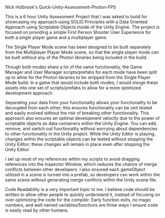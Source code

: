 Nick Holbrook's Quick-Unity-Assessment-Photon-FPS

This is a 6 hour Unity Assessment Project that I was asked to build for showcasing my approach using SOLID Principles with a Data Oriented Approach using Scriptable Objects inside of the Unity Engine. The project is focused on providing a simple First Person Shooter User Experience for both a single player game and a multiplayer game. 

The Single Player Mode scene has been designed to be built separately from the Multiplayer Player Mode scene, so that the single player mode can be built without any of the Photon libraries being included in the build.

Though both modes share a lot of the same functionality, the Game Manager and User Manager scripts/prefabs for each mode have been split up to allow for the Photon libraries to be stripped from the Single Player Mode build. In a game that would include both modes, I would merge these assets into one set of scripts/prefabs to allow for a more optimized development approach.

Separating your data from your functionality allows your functionality to be decoupled from each other; this ensures functionality can be unit tested and easily evolved without the risk of breaking other functionality. This approach also ensures an optimal development velocity due to the power of scriptable objects as data containers within the Unity Engine. You can add, remove, and switch out functionality without worrying about dependencies to other functionality in the Unity project. While the Unity Editor is playing, changes within the scriptable objects can be tested without stopping the Unity Editor; these changes will remain in place even after stopping the Unity Editor.

I set up most of my references within my scripts to avoid dragging references into the Inspector Window, which reduces the chance of merge conflicts between other developers. I also ensured each gameObject utilized in a scene is turned into a prefab, so developers can work within the same scene without generating merge conflicts within the Unity scene file.

Code Readability is a very important topic to me. I believe code should be written to allow other people to quickly understand it, instead of focusing on over optimizing the code for the compiler. Early function exits, no magic numbers, and well named variables/functions are three ways I ensure code is easily read by other humans.
